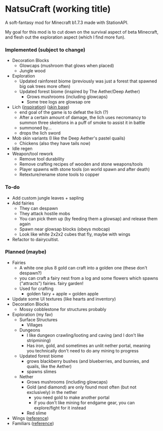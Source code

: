 # NatsuCraft (working title)

A soft-fantasy mod for Minecraft b1.7.3 made with StationAPI.

My goal for this mod is to cut down on the survival aspect of beta Minecraft, and flesh out the exploration aspect (which I find more fun).

### Implemented (subject to change)

- Decoration Blocks
  - Glowcaps (mushroom that glows when placed)
  - Jungle wood
- Exploration
  - Updated rainforest biome (previously was just a forest that spawned big oak trees more often)
  - Updated forest biome (inspired by The Aether/Deep Aether)
    - Grows mushrooms (including glowcaps)
    - Some tree logs are glowsap ore
- Lich ([inspiration](https://the-grimoire-of-gaia.fandom.com/wiki/Bone_Knight)) ([skin base](https://namemc.com/skin/adcc6eab0088f51e))
  - end goal of the game is to defeat the lich (?)
  - After a certain amount of damage, the lich uses necromancy to summon three skeletons in a puff of smoke to assist it in battle
  - summoned by...
  - drops the lich sword
- Mob skin variants (I like the Deep Aether's pastel quails)
  - Chickens (also they have tails now)
- Idle regen
- Weapon/tool rework
  - Remove tool durability
  - Remove crafting recipes of wooden and stone weapons/tools
  - Player spawns with stone tools (on world spawn and after death)
  - Retexture/rename stone tools to copper

### To-do

- Add custom jungle leaves + sapling
- Add fairies
  - They can despawn
  - They attack hostile mobs
  - You can pick them up (by feeding them a glowsap) and release them again
  - Spawn near glowsap blocks (obeys mobcap)
  - Look like white 2x2x2 cubes that fly, maybe with wings
- Refactor to dairycultist.<new title>

### Planned (maybe)

- Fairies
  - A white one plus 8 gold can craft into a golden one (these don't despawn?)
  - you can craft a fairy nest from a log and some flowers which spawns ("attracts") fairies. fairy garden!
  - Used for crafting
    - golden fairy + apple = golden apple
- Update some UI textures (like hearts and inventory)
- Decoration Blocks
  - Mossy cobblestone for structures probably
- Exploration (my fav)
  - Surface Structures
    - Villages
  - Dungeons
    - I like dungeon crawling/looting and caving (and I don't like stripmining)
    - Has iron, gold, and sometimes an unlit nether portal, meaning you technically don't need to do any mining to progress
  - Updated forest biome
    - grows blackberry bushes (and blueberries, and bunnies, and quails, like the Aether)
    - spawns slimes
  - Nether
    - Grows mushrooms (including glowcaps)
    - Gold (and diamond) are only found most often (but not exclusively) in the nether
      - you need gold to make another portal
      - if you don't like mining for endgame gear, you can explore/fight for it instead
    - Red slime
- Wings ([reference](https://www.curseforge.com/minecraft/mc-mods/simple-flight))
- Familiars ([reference](https://www.curseforge.com/minecraft/mc-mods/touhou-little-maid))